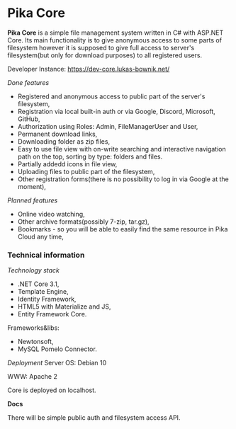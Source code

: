 # Pika Core

__Pika Core__ is a simple file management system written in C# with ASP.NET Core. Its main functionality is to give anonymous access to some parts of filesystem however it is supposed to give full access to server's filesystem(but only for download purposes) to all registered users.

Developer Instance: https://dev-core.lukas-bownik.net/

*Done features*
* Registered and anonymous access to public part of the server's filesystem,
* Registration via local built-in auth or via Google, Discord, Microsoft, GitHub,
* Authorization using Roles: Admin, FileManagerUser and User,
* Permanent download links,
* Downloading folder as zip files,
* Easy to use file view with on-write searching and interactive navigation path on the top, sorting by type: folders and files.
* Partially addedd icons in file view,
* Uploading files to public part of the filesystem,
* Other registration forms(there is no possibility to log in via Google at the moment),

*Planned features*
* Online video watching,
* Other archive formats(possibly 7-zip, tar.gz),
* Bookmarks - so you will be able to easily find the same resource in Pika Cloud any time, 

### Technical information ###
*Technology stack*
* .NET Core 3.1,
* Template Engine,
* Identity Framework,
* HTML5 with Materialize and JS,
* Entity Framework Core.

Frameworks&libs:
* Newtonsoft,
* MySQL Pomelo Connector.

*Deployment*
Server OS: Debian 10

WWW: Apache 2

Core is deployed on localhost.


__Docs__ 

There will be simple public auth and filesystem access API.
